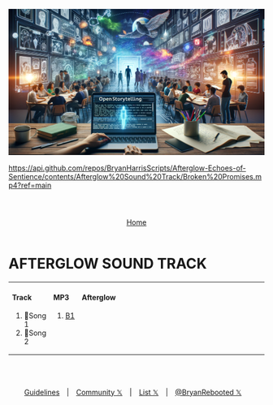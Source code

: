 <!-- Storyboard: Bryan Harris -->
<!-- ... -->

<!--![](./example_matting_workflow.png)
https://github.com/Fannovel16/ComfyUI-Video-Matting/assets/16047777/aa545ace-efdd-425b-b8b3-940274d1f851
-->

![](./ScriptToScreens.png)

https://api.github.com/repos/BryanHarrisScripts/Afterglow-Echoes-of-Sentience/contents/Afterglow%20Sound%20Track/Broken%20Promises.mp4?ref=main

<a id="top"></a>

<div align="right" style="display: flex; flex-wrap: wrap; justify-content: center; align-items: center; gap: 1em; margin: 4em 0;">
<a href="https://github.com/BryanHarrisScripts/Afterglow-Echoes-of-Sentience/blob/main/README.md">Home</a>
</div>

<div align="left">
  <h1>AFTERGLOW SOUND TRACK</h1>
  <table>
    <!-- First Row -->
    <tr>
      <td valign="top">
        <h4>Track</h4>
        <ol start="1">
          <li><a>💯Song 1</a></li>
          <li><a>💯Song 2</a></li>
         </ol> 
      </td>
      <td valign="top">
        <h4>MP3</h4>
        <ol start="1">
          <li><a href="https://github.com/BryanHarrisScripts/Afterglow-Echoes-of-Sentience/blob/main/Afterglow%20Sound%20Track/BROKENPROMISES.mp4">B1</a></li>
          </ol> 
      </td>
	<td valign="top">
        <h4>Afterglow</h4>
          <a style="list-style-type: none;"><a href="" target="_blank"><img src="https://github.com/BryanHarrisScripts/Afterglow-Echoes-of-Sentience/blob/main/Afterglow%20Poster%202023.png" alt="" width="450" style="display: inline-block;"/></a>
       </tr>
  </table>
</div>

<div align="left" style="display: flex; flex-wrap: wrap; justify-content: center; align-items: center; gap: 1em; margin: 4em 0;">
<a href="https://docs.github.com/en/site-policy/github-terms/github-community-guidelines">Guidelines</a> | <a href="https://twitter.com/i/communities/1669222125591318528">Community 𝕏</a> | <a href="https://twitter.com/i/lists/1675490119095140352">List 𝕏</a> | <a href="https://twitter.com/BryanRebooted/bio" target="_blank">@BryanRebooted 𝕏</a><br><br>
</div>

